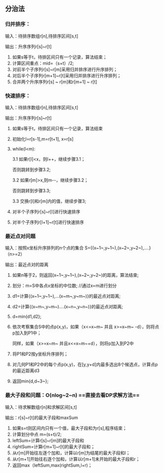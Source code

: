 ## 分治法

### 归并排序：

输入：待排序数组r[n],待排序区间[s,t]

输出：升序序列r[s]~r[t]

1. 如果s等于t，待排区间只有一个记录，算法结束；
2. 计算区间重点：mid=（s+t）/2;
3. 对前半个子序列r[s]~r[m]采用归并排序进行升序排列；
4. 对后半个子序列r[m+1]~r[t]采用归并排序进行升序排列；
5. 合并两个升序序列r[s] ~ r[m]和r[m+1] ~ r[t]

### 快速排序：

输入：待排序数组r[n],待排序区间[s,t]

输出：升序序列r[s]~r[t]

1. 如果s等于t，待排区间只有一个记录，算法结束

2. 初始化l=r[s-1],m=r[t+1], x=r[s]

3. while(l<m):

   3.1 如果r[l]<x，则l++，继续步骤3.1；

    否则跳转到步骤3.2;

   3.2 如果r[m]>x,则m--，继续步骤3.2；

   否则跳转到步骤3.3;

   3.3 交换r[l]和r[m]内的值，继续步骤3;

4. 对半个子序列r[s]~r[l]进行快速排序

5. 对半个子序列r[l+1]~r[t]进行快速排序


### 最近点对问题

输入：按照x坐标升序排列的n个点的集合 S={(x~1~,y~1~),(x~2~,y~2~),....} （n>=2）

输出：最近点对的距离

1. 如果n等于2，则返回(x~1~,y~1~),(x~2~,y~2~)的距离，算法结束;

2. 划分：m=S中各点x坐标的中位数;   //通过x=m进行划分

3. d1=计算{(x~1~,y~1~),...(x~m~,y~m~)}的最近点对距离;

4. d2=计算{(x~m~,y~m~)....(x~n~,y~n~)}的最近点对距离;

5. d=min{d1,d2};

6. 依次考察集合S中的点p(x,y)，如果（x<=x~m~ 并且 x>=x~m~ -d），则将点p加入到P1中；

   同样，如果（x>=x~m~ 并且x<=x~m~+d），则将p加入到P2中

7. 将P1和P2按y坐标升序排列；

8. 对几何P1和P2中的每个点p(x,y)，在[y,y+d]内最多选出8个候选点，计算点p的最近距离d3

9. 返回min{d,d~3~};

### 最大子段和问题：O(nlog~2~n)  ==直接去看DP求解方法==

输入：待求解数组r[n]和求解区间[s,t]

输出：r[s]~r[t]的最大子段和maxSum

1. 如果s=t则区间内只有一个值，最大子段和为r[s],程序结束；
2. 计算划分中点 m=(s+t)/2;
3. leftSum=计算r[s]~r[m]的最大子段和
4. rightSum=计算r[m+1]~r[t]的最大子段和；
5. 从r[m]开始往左逐个加和，计算以r[m]为结尾的最大子段和l；
6. 从r[m+1]开始往右逐个加和，计算以r[m+1]未开始的最大子段和r；
7. 返回max（leftSum,max(rightSum,l+r)；



